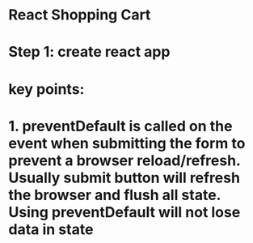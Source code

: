 # React Shopping Cart

# Step 1: create react app

# key points:

# 1. preventDefault is called on the event when submitting the form to prevent a browser reload/refresh. Usually submit button will refresh the browser and flush all state. Using preventDefault will not lose data in state
